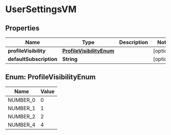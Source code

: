 

# UserSettingsVM


## Properties

Name | Type | Description | Notes
------------ | ------------- | ------------- | -------------
**profileVisibility** | [**ProfileVisibilityEnum**](#ProfileVisibilityEnum) |  |  [optional]
**defaultSubscription** | **String** |  |  [optional]



## Enum: ProfileVisibilityEnum

Name | Value
---- | -----
NUMBER_0 | 0
NUMBER_1 | 1
NUMBER_2 | 2
NUMBER_4 | 4



